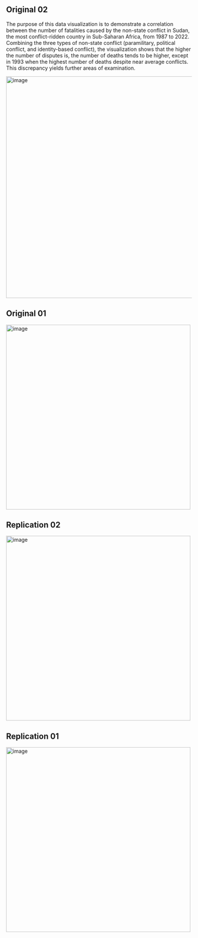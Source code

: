 

## Original 02 
The purpose of this data visualization is to demonstrate a correlation between the number of
fatalities caused by the non-state conflict in Sudan, the most conflict-ridden country in Sub-Saharan
Africa, from 1987 to 2022. Combining the three types of non-state conflict (paramilitary, political
conflict, and identity-based conflict), the visualization shows that the higher the number of disputes
is, the number of deaths tends to be higher, except in 1993 when the highest number of deaths
despite near average conflicts. This discrepancy yields further areas of examination.

<img width="600" alt="image" src="https://github.com/user-attachments/assets/49f3dade-7982-450c-a467-f681fed9bae8" />

## Original 01
<img width="500" alt="image" src="https://github.com/user-attachments/assets/f616981c-1af2-4cfa-8cae-04e557180d5b" />


## Replication 02 
<img width="500" alt="image" src="https://github.com/user-attachments/assets/e8ec5fad-c671-4316-83cd-019d8d854d19" />

## Replication 01
<img width="500" alt="image" src="https://github.com/user-attachments/assets/444dd3bd-909b-4a42-9ec8-f6e65389af4c" />


